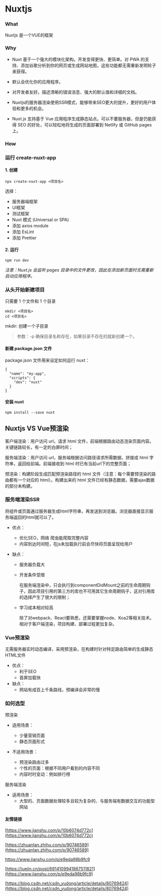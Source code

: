 # Nuxtjs


### What 
Nuxtjs 是一个VUE的框架


### Why
- Nuxt 基于一个强大的模块化架构。开发变得更快、更简单。对 PWA 的支持、添加谷歌分析到你的网页或生成网站地图，这些功能都无需重新发明轮子来获得。

- 默认会优化你的应用程序。

- 对开发者友好。描述清晰的错误消息、强大的默认值和详细的文档。

- Nuxtjs的服务器渲染使用SSR模式，能够带来SEO更大的提升，更好的用户体验和更多的机会。

- Nuxt.js 支持基于 Vue 应用程序生成静态站点。可以不要服务器，但是仍能获得 SEO 的好处，可以轻松地将生成的页面部署到 Netlify 或 GitHub pages 上。



### How

### 运行 create-nuxt-app
#### 1. 创建
`npx create-nuxt-app <项目名>`

选择： 
- 服务器端框架
- UI框架
- 测试框架
- Nuxt 模式 (Universal or SPA)
- 添加 axios module 
- 添加 EsLint
- 添加 Prettier

#### 2. 运行
`npm run dev`

*注意：Nuxt.js 会监听 pages 目录中的文件更改，因此在添加新页面时无需重新启动应用程序。*


### 从头开始新建项目
只需要 1 个文件和 1 个目录

```
mkdir <项目名>
cd <项目名>
```
mkdir: 创建一个子目录

> 参数：-p 确保目录名称存在，如果目录不存在的就新创建一个。


#### 新建 package.json 文件
package.json 文件用来设定如何运行 nuxt：
```
{
  "name": "my-app",
  "scripts": {
    "dev": "nuxt"
  }
}
```

#### 安装 nuxt
`npm install --save nuxt`






## Nuxtjs VS Vue预渲染

客户端渲染：用户访问 url，请求 html 文件，前端根据路由动态渲染页面内容。关键链路较长，有一定的白屏时间；

服务端渲染：用户访问 url，服务端根据访问路径请求所需数据，拼接成 html 字符串，返回给前端。前端接收到 html 时已有当前url下的完整页面；

预渲染：构建阶段生成匹配预渲染路径的 html 文件（注意：每个需要预渲染的路由都有一个对应的 html）。构建出来的 html 文件已经有静态数据，需要ajax数据的部分未构建。




### 服务端渲染SSR
将组件或页面通过服务器生成html字符串，再发送到浏览器。浏览器直接显示服务端返回的html就可以了。

- 优点：

  - 优化SEO，网络 爬虫能爬取完整内容
  - 内容到达时间短，在js未加载执行前会尽快将页面呈现给用户

- 缺点：

  - 服务器负载大

  - 开发条件受限

    在服务端渲染中，只会执行到componentDidMount之前的生命周期钩子，因此项目引用的第三方的库也不可用其它生命周期钩子，这对引用库的选择产生了很大的限制；

  - 学习成本相对较高

    除了对webpack、React要熟悉，还需要掌握node、Koa2等相关技术。相对于客户端渲染，项目构建、部署过程更加复杂。

    

### Vue预渲染

无需服务器实时动态编译，采用预渲染，在构建时针对特定路由简单的生成静态HTML文件

- 优点：
  - 利于SEO
  - 首屏加载快
- 缺点：
  - 网站有成百上千条路线，预编译会非常的慢



### 如何选型

预渲染

- 适用场景：
  - 少量营销页面
  - 静态页面形式

- 不适用场景：
  - 预渲染路由过多
  - 个性的页面：根据不同用户看到的内容不同
  - 内容时时变动：例如排行榜

服务端渲染

- 适用场景：
  - 大型的、页面数据处理较多且较为复杂的、与服务端有数据交互的功能型网站





#### 友情链接

[https://www.jianshu.com/p/10b6074d772c](https://www.jianshu.com/p/10b6074d772c)

[https://zhuanlan.zhihu.com/p/90746589](https://zhuanlan.zhihu.com/p/90746589)

https://www.jianshu.com/p/e9eda98b9fc9

[https://juejin.cn/post/6914109941867511821](https://www.jianshu.com/p/e9eda98b9fc9)

[https://blog.csdn.net/csdn_yudong/article/details/80769424](https://blog.csdn.net/csdn_yudong/article/details/80769424)